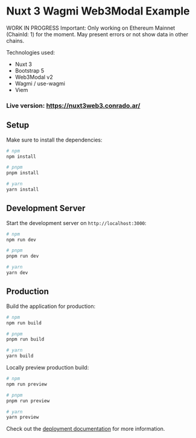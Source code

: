 # Nuxt 3 Wagmi Web3Modal Example

WORK IN PROGRESS
Important: Only working on Ethereum Mainnet (ChainId: 1) for the moment. May present errors or not show data in other chains.

Technologies used:
- Nuxt 3
- Bootstrap 5
- Web3Modal v2
- Wagmi / use-wagmi
- Viem

### Live version: https://nuxt3web3.conrado.ar/


## Setup

Make sure to install the dependencies:

```bash
# npm
npm install

# pnpm
pnpm install

# yarn
yarn install
```

## Development Server

Start the development server on `http://localhost:3000`:

```bash
# npm
npm run dev

# pnpm
pnpm run dev

# yarn
yarn dev
```

## Production

Build the application for production:

```bash
# npm
npm run build

# pnpm
pnpm run build

# yarn
yarn build
```

Locally preview production build:

```bash
# npm
npm run preview

# pnpm
pnpm run preview

# yarn
yarn preview
```

Check out the [deployment documentation](https://nuxt.com/docs/getting-started/deployment) for more information.
